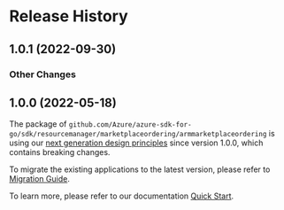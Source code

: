 # Release History

## 1.0.1 (2022-09-30)
### Other Changes


## 1.0.0 (2022-05-18)

The package of `github.com/Azure/azure-sdk-for-go/sdk/resourcemanager/marketplaceordering/armmarketplaceordering` is using our [next generation design principles](https://azure.github.io/azure-sdk/general_introduction.html) since version 1.0.0, which contains breaking changes.

To migrate the existing applications to the latest version, please refer to [Migration Guide](https://aka.ms/azsdk/go/mgmt/migration).

To learn more, please refer to our documentation [Quick Start](https://aka.ms/azsdk/go/mgmt).